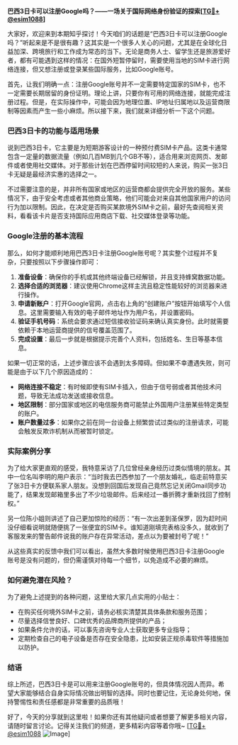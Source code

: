 **巴西3日卡可以注册Google吗？——一场关于国际网络身份验证的探索[[TG💪+ @esim1088](https://t.me/s/esim1088)]**

大家好，欢迎来到本期知乎探讨！今天咱们的话题是“巴西3日卡可以注册Google吗？”听起来是不是很有趣？这其实是一个很多人关心的问题，尤其是在全球化日益加深、跨境旅行和工作成为常态的当下。无论是商务人士、留学生还是旅游爱好者，都有可能遇到这样的情况：在国外短暂停留时，需要使用当地的SIM卡进行网络连接，但又想注册或登录某些国际服务，比如Google账号。

首先，让我们明确一点：注册Google账号并不一定需要特定国家的SIM卡，也不一定需要长期居留的身份证明。理论上讲，只要你有可用的网络连接，就能完成注册过程。但是，在实际操作中，可能会因为地理位置、IP地址归属地以及运营商限制等因素而产生一些小麻烦。所以接下来，我们就来详细分析一下这个问题。

### 巴西3日卡的功能与适用场景

说到巴西3日卡，它主要是为短期游客设计的一种预付费SIM卡产品。这类卡通常包含一定量的数据流量（例如几百MB到几个GB不等），适合用来浏览网页、发邮件或者使用社交媒体。对于那些计划在巴西停留时间较短的人来说，购买一张3日卡无疑是最经济实惠的选择之一。

不过需要注意的是，并非所有国家或地区的运营商都会提供完全开放的服务。某些情况下，由于安全考虑或者其他商业策略，他们可能会对来自其他国家用户的访问行为加以限制。因此，在决定是否购买某款境外SIM卡之前，最好先查阅相关资料，看看该卡片是否支持国际应用商店下载、社交媒体登录等功能。

### Google注册的基本流程

那么，如何才能顺利地用巴西3日卡注册Google账号呢？其实整个过程并不复杂，只要按照以下步骤操作即可：

1. **准备设备**：确保你的手机或其他终端设备已经解锁，并且支持蜂窝数据功能。
2. **选择合适的浏览器**：建议使用Chrome这样主流且稳定性能较好的浏览器来进行操作。
3. **申请新账户**：打开Google官网，点击右上角的“创建账户”按钮开始填写个人信息。这里需要输入有效的电子邮件地址作为用户名，并设置密码。
4. **验证手机号码**：系统会要求通过短信接收验证码来确认真实身份。此时就需要依赖于本地运营商提供的信号覆盖范围了。
5. **完成设置**：最后一步就是根据提示完善个人资料，包括姓名、生日等基本信息。

如果一切正常的话，上述步骤应该不会遇到太多障碍。但如果不幸遭遇失败，则可能是由于以下几个原因造成的：

- **网络连接不稳定**：有时候即使有SIM卡插入，但由于信号弱或者其他技术问题，导致无法成功发送或接收信息。
- **地区限制**：部分国家或地区的电信服务商可能禁止外国用户注册某些特定类型的账户。
- **账户数量过多**：如果你之前在同一台设备上频繁尝试过类似的注册请求，可能会触发反欺诈机制从而被暂时锁定。

### 实际案例分享

为了给大家更直观的感受，我特意采访了几位曾经亲身经历过类似情境的朋友。其中一位名叫李明的用户表示：“当时我去巴西参加了一个朋友婚礼，临走前特意买了张3日卡方便联系家人朋友。没想到回国后发现自己竟然忘记关闭Gmail同步功能了，结果发现邮箱里多出了不少垃圾邮件。后来经过一番折腾才重新找回了控制权。”

另一位陈小姐则讲述了自己更加惊险的经历：“有一次出差到圣保罗，因为赶时间没仔细看说明就随便挑了一张便宜的SIM卡。谁知道刚填完表格没多久，就收到了客服发来的警告邮件说我的账户存在异常活动，差点以为要被封号了呢！”

从这些真实的反馈中我们可以看出，虽然大多数时候使用巴西3日卡注册Google账号是没有问题的，但仍需谨慎对待每一个细节，以免造成不必要的麻烦。

### 如何避免潜在风险？

为了避免上述提到的各种问题，这里给大家几点实用的小贴士：

- 在购买任何境外SIM卡之前，请务必核实清楚其具体条款和服务范围；
- 尽量选择信誉良好、口碑优秀的品牌商所提供的产品；
- 如果条件允许的话，可以事先咨询专业人士获取更多专业指导；
- 定期检查自己的电子设备是否存在安全隐患，比如安装正规杀毒软件等措施加以防护。

### 结语

综上所述，巴西3日卡是可以用来注册Google账号的，但具体情况因人而异。希望大家能够结合自身实际情况做出明智的选择。同时也要记住，无论身处何地，保持警惕性和责任感都是非常重要的品质哦！

好了，今天的分享就到这里啦！如果你还有其他疑问或者想要了解更多相关内容，请随时留言讨论。记得关注我们的频道，更多精彩内容等着你哦~ [[TG💪+ @esim1088](https://t.me/s/esim1088) ![Image](https://i.postimg.cc/4NQfJmqS/Snipaste-2025-05-13-00-14-12.png)]
